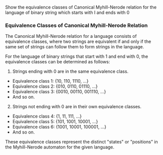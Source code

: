 Show the equivalence classes of Canonical Myhill-Nerode relation for the language of binary string which starts with I and ends with 0

### Equivalence Classes of Canonical Myhill-Nerode Relation

The Canonical Myhill-Nerode relation for a language consists of equivalence classes, where two strings are equivalent if and only if the same set of strings can follow them to form strings in the language.

For the language of binary strings that start with 1 and end with 0, the equivalence classes can be determined as follows:

1. Strings ending with 0 are in the same equivalence class.

- Equivalence class 1: {10, 110, 1110, ...}
- Equivalence class 2: {010, 0110, 01110, ...}
- Equivalence class 3: {0010, 00110, 001110, ...}
- And so on.

2. Strings not ending with 0 are in their own equivalence classes.

- Equivalence class 4: {1, 11, 111, ...}
- Equivalence class 5: {101, 1001, 10001, ...}
- Equivalence class 6: {1001, 10001, 100001, ...}
- And so on.

These equivalence classes represent the distinct "states" or "positions" in the Myhill-Nerode automaton for the given language.

